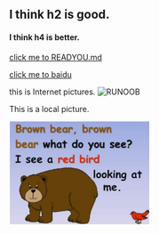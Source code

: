 ## I think h2 is good.

#### I think h4 is better.

[click me to READYOU.md](READYOU.md)

[click me to baidu](https://www.baidu.com/)

this is Internet pictures.
![RUNOOB ](https://gimg2.baidu.com/image_search/src=http%3A%2F%2Fp7.qhimg.com%2Ft010807f71ef57bb708.jpg&refer=http%3A%2F%2Fp7.qhimg.com&app=2002&size=f9999,10000&q=a80&n=0&g=0n&fmt=jpeg?sec=1622022701&t=616b9115bdd73b2cb7c2eb57c6f4bc56)

This is a local picture.

<img src="1.png" width="50%" length="50%">


